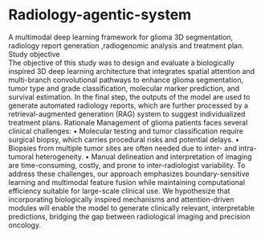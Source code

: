# Radiology-agentic-system
A multimodal  deep learning framework for glioma 3D segmentation, radiology report generation ,radiogenomic analysis  and treatment plan.
Study objective  
The objective of this study was to design and evaluate a biologically inspired 3D deep learning architecture that integrates spatial attention and multi-branch convolutional pathways to enhance glioma segmentation, tumor type and grade classification, molecular marker prediction, and survival estimation. In the final step, the outputs of the model are used to generate automated radiology reports, which are further processed by a retrieval-augmented generation (RAG) system to suggest individualized treatment plans.
Rationale 
Management of glioma patients faces several clinical challenges:
•	Molecular testing and tumor classification require surgical biopsy, which carries procedural risks and potential delays.
•	Biopsies from multiple tumor sites are often needed due to inter- and intra-tumoral heterogeneity.
•	Manual delineation and interpretation of imaging are time-consuming, costly, and prone to inter-radiologist variability.
To address these challenges, our approach emphasizes boundary-sensitive learning and multimodal feature fusion while maintaining computational efficiency suitable for large-scale clinical use. We hypothesize that incorporating biologically inspired mechanisms and attention-driven modules will enable the model to generate clinically relevant, interpretable predictions, bridging the gap between radiological imaging and precision oncology.

